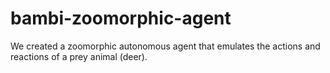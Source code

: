 # bambi-zoomorphic-agent
We created a zoomorphic autonomous agent that emulates the actions and reactions of a prey animal (deer).
